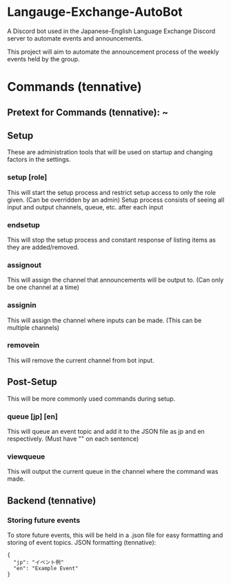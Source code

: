 # Langauge-Exchange-AutoBot
A Discord bot used in the Japanese-English Language Exchange Discord server to automate events and announcements.

This project will aim to automate the announcement process of the weekly events held by the group. 

# Commands (tennative)
## Pretext for Commands (tennative): ~


## Setup
These are administration tools that will be used on startup and changing factors in the settings.

### setup [role]
This will start the setup process and restrict setup access to only the role given. (Can be overridden by an admin)
Setup process consists of seeing all input and output channels, queue, etc. after each input

### endsetup
This will stop the setup process and constant response of listing items as they are added/removed.

### assignout
This will assign the channel that announcements will be output to. (Can only be one channel at a time)

### assignin
This will assign the channel where inputs can be made. (This can be multiple channels)

### removein
This will remove the current channel from bot input.


## Post-Setup
This will be more commonly used commands during setup.

### queue [jp] [en]
This will queue an event topic and add it to the JSON file as jp and en respectively. (Must have "" on each sentence)

### viewqueue
This will output the current queue in the channel where the command was made.



## Backend (tennative)

### Storing future events
To store future events, this will be held in a .json file for easy formatting and storing of event topics.
JSON formatting (tennative):
```
{
  "jp": "イベント例"
  "en": "Example Event"
}
```
